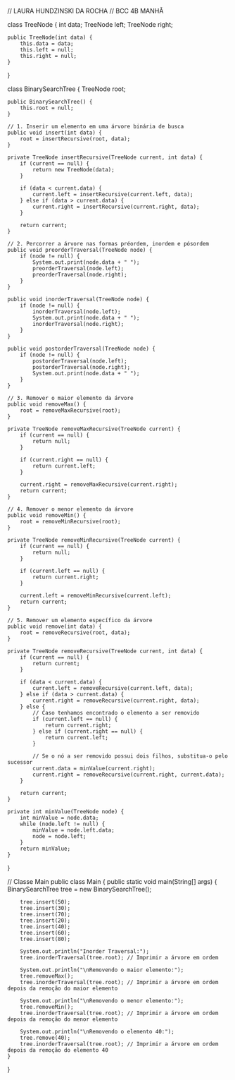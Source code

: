 // LAURA HUNDZINSKI DA ROCHA
// BCC 4B MANHÃ

class TreeNode {
    int data;
    TreeNode left;
    TreeNode right;

    public TreeNode(int data) {
        this.data = data;
        this.left = null;
        this.right = null;
    }
}

class BinarySearchTree {
    TreeNode root;

    public BinarySearchTree() {
        this.root = null;
    }

    // 1. Inserir um elemento em uma árvore binária de busca
    public void insert(int data) {
        root = insertRecursive(root, data);
    }

    private TreeNode insertRecursive(TreeNode current, int data) {
        if (current == null) {
            return new TreeNode(data);
        }

        if (data < current.data) {
            current.left = insertRecursive(current.left, data);
        } else if (data > current.data) {
            current.right = insertRecursive(current.right, data);
        }

        return current;
    }

    // 2. Percorrer a árvore nas formas préordem, inordem e pósordem
    public void preorderTraversal(TreeNode node) {
        if (node != null) {
            System.out.print(node.data + " ");
            preorderTraversal(node.left);
            preorderTraversal(node.right);
        }
    }

    public void inorderTraversal(TreeNode node) {
        if (node != null) {
            inorderTraversal(node.left);
            System.out.print(node.data + " ");
            inorderTraversal(node.right);
        }
    }

    public void postorderTraversal(TreeNode node) {
        if (node != null) {
            postorderTraversal(node.left);
            postorderTraversal(node.right);
            System.out.print(node.data + " ");
        }
    }

    // 3. Remover o maior elemento da árvore
    public void removeMax() {
        root = removeMaxRecursive(root);
    }

    private TreeNode removeMaxRecursive(TreeNode current) {
        if (current == null) {
            return null;
        }

        if (current.right == null) {
            return current.left;
        }

        current.right = removeMaxRecursive(current.right);
        return current;
    }

    // 4. Remover o menor elemento da árvore
    public void removeMin() {
        root = removeMinRecursive(root);
    }

    private TreeNode removeMinRecursive(TreeNode current) {
        if (current == null) {
            return null;
        }

        if (current.left == null) {
            return current.right;
        }

        current.left = removeMinRecursive(current.left);
        return current;
    }

    // 5. Remover um elemento específico da árvore
    public void remove(int data) {
        root = removeRecursive(root, data);
    }

    private TreeNode removeRecursive(TreeNode current, int data) {
        if (current == null) {
            return current;
        }

        if (data < current.data) {
            current.left = removeRecursive(current.left, data);
        } else if (data > current.data) {
            current.right = removeRecursive(current.right, data);
        } else {
            // Caso tenhamos encontrado o elemento a ser removido
            if (current.left == null) {
                return current.right;
            } else if (current.right == null) {
                return current.left;
            }

            // Se o nó a ser removido possui dois filhos, substitua-o pelo sucessor
            current.data = minValue(current.right);
            current.right = removeRecursive(current.right, current.data);
        }

        return current;
    }

    private int minValue(TreeNode node) {
        int minValue = node.data;
        while (node.left != null) {
            minValue = node.left.data;
            node = node.left;
        }
        return minValue;
    }
}

// Classe Main
public class Main {
    public static void main(String[] args) {
        BinarySearchTree tree = new BinarySearchTree();

        tree.insert(50);
        tree.insert(30);
        tree.insert(70);
        tree.insert(20);
        tree.insert(40);
        tree.insert(60);
        tree.insert(80);

        System.out.println("Inorder Traversal:");
        tree.inorderTraversal(tree.root); // Imprimir a árvore em ordem

        System.out.println("\nRemovendo o maior elemento:");
        tree.removeMax();
        tree.inorderTraversal(tree.root); // Imprimir a árvore em ordem depois da remoção do maior elemento

        System.out.println("\nRemovendo o menor elemento:");
        tree.removeMin();
        tree.inorderTraversal(tree.root); // Imprimir a árvore em ordem depois da remoção do menor elemento

        System.out.println("\nRemovendo o elemento 40:");
        tree.remove(40);
        tree.inorderTraversal(tree.root); // Imprimir a árvore em ordem depois da remoção do elemento 40
    }
}
